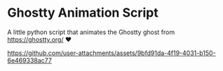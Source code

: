 # Ghostty Animation Script

A little python script that animates the Ghostty ghost from https://ghostty.org/ ❤️


https://github.com/user-attachments/assets/9bfd91da-4f19-4031-b150-6e469338ac77

